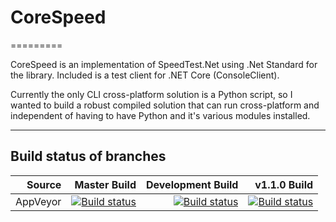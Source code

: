 # CoreSpeed
=========

CoreSpeed is an implementation of SpeedTest.Net using .Net Standard for the library.  Included is a test client for .NET Core (ConsoleClient).  

Currently the only CLI cross-platform solution is a Python script, so I wanted to build a robust compiled solution that can run cross-platform and independent of having to have Python and it's various modules installed.

----------------------------------------------------------------------------------------------------------------------------------------------------


## Build status of branches

| Source  |   Master Build   |   Development Build   |   v1.1.0 Build   | 
|--------:|-----------------:|----------------------:|----------------------:|
| AppVeyor| [![Build status](https://ci.appveyor.com/api/projects/status/o4ysawi7nqumr03w/branch/master?svg=true)](https://ci.appveyor.com/project/tibmeister/corespeed/branch/master) | [![Build status](https://ci.appveyor.com/api/projects/status/o4ysawi7nqumr03w/branch/development?svg=true)](https://ci.appveyor.com/project/tibmeister/corespeed/branch/development)| [![Build status](https://ci.appveyor.com/api/projects/status/o4ysawi7nqumr03w/branch/v1.1.0?svg=true)](https://ci.appveyor.com/project/tibmeister/corespeed/branch/v1.1.0)|